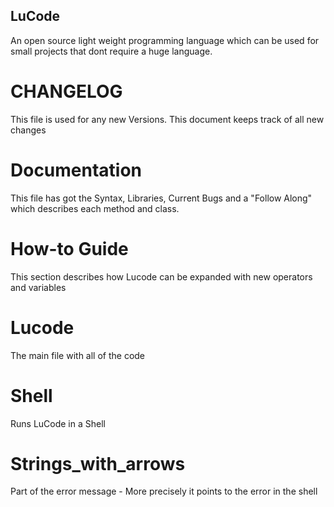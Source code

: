 ## LuCode
An open source light weight programming language which can be used for small projects that dont require a huge language.

# CHANGELOG
This file is used for any new Versions. This document keeps track of all new changes

# Documentation 
This file has got the Syntax, Libraries, Current Bugs and a "Follow Along" which describes each method and class.

# How-to Guide
This section describes how Lucode can be expanded with new operators and variables 

# Lucode
The main file with all of the code

# Shell 
Runs LuCode in a Shell

# Strings_with_arrows
Part of the error message - More precisely it points to the error in the shell 
